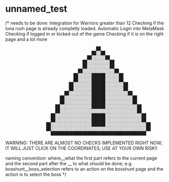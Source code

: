 # unnamed_test

/* needs to be done: 
Integration for Warriors greater than 12
Checking if the luna rush page is already completly loaded.
Automatic Login into MetaMask
Checking if logged in or kicked out of the game
Checking if it is on the right page
and a lot more



                                            ██
                                          ██░░██                                        
                                        ██░░░░░░██                           
                                      ██░░░░░░░░░░██                                    
                                      ██░░░░░░░░░░██                                    
                                    ██░░░░░░░░░░░░░░██                                  
                                  ██░░░░░░██████░░░░░░██                                
                                  ██░░░░░░██████░░░░░░██                                
                                ██░░░░░░░░██████░░░░░░░░██                              
                                ██░░░░░░░░██████░░░░░░░░██                              
                              ██░░░░░░░░░░██████░░░░░░░░░░██                            
                            ██░░░░░░░░░░░░██████░░░░░░░░░░░░██                          
                            ██░░░░░░░░░░░░██████░░░░░░░░░░░░██                          
                          ██░░░░░░░░░░░░░░██████░░░░░░░░░░░░░░██                        
                          ██░░░░░░░░░░░░░░░░░░░░░░░░░░░░░░░░░░██                        
                        ██░░░░░░░░░░░░░░░░██████░░░░░░░░░░░░░░░░██                      
                        ██░░░░░░░░░░░░░░░░██████░░░░░░░░░░░░░░░░██                      
                      ██░░░░░░░░░░░░░░░░░░██████░░░░░░░░░░░░░░░░░░██                    
                      ██░░░░░░░░░░░░░░░░░░░░░░░░░░░░░░░░░░░░░░░░░░██                    
                        ██████████████████████████████████████████        
WARNING: THERE ARE ALMOST NO CHECKS IMPLEMENTED RIGHT NOW; IT WILL JUST CLICK ON THE COORDINATES; USE AT YOUR OWN RISK!!



naming convention: where__what
	the first part refers to the current page and the second part after the __ to what should be done; e.g. bosshunt__boss_selection
	refers to an action on the bosshunt page and the action is to select the boss
*/
